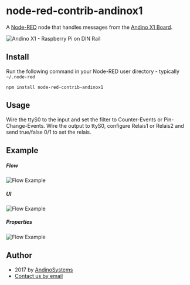  node-red-contrib-andinox1
====================

A [Node-RED][1] node that handles messages from the [Andino X1 Board][2].

![Andino X1 - Raspberry Pi on DIN Rail](https://andino.systems/wp-content/uploads/industrielle-raspberry-pi-erweiterung-andino-x1-small.png)

Install
-------

Run the following command in your Node-RED user directory - typically `~/.node-red`

    npm install node-red-contrib-andinox1

Usage
-----

Wire the ttyS0 to the input and set the filter to Counter-Events or Pin-Change-Events.
Wire the output to ttyS0, configure Relais1 or Relais2 and send true/false 0/1 to set the relais.

Example
-----
##### Flow
![Flow Example](http://andino.systems/wp-content/uploads/node-red-andinox1-flow.png)
##### UI
![Flow Example](http://andino.systems/wp-content/uploads/node-red-andinox1-ui.png)
##### Properties
![Flow Example](http://andino.systems/wp-content/uploads/node-red-andinox1-properties.png)

Author
-----

* 2017 by [AndinoSystems][3]
* [Contact us by email](mailto:info@andino.systems)

[1]:https://nodered.org
[2]:https://andino.systems/andino-x1/
[3]:https://github.com/andino-systems/Andino-X1
